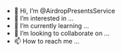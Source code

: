 - 👋 Hi, I’m @AirdropPresentsService
- 👀 I’m interested in ...
- 🌱 I’m currently learning ...
- 💞️ I’m looking to collaborate on ...
- 📫 How to reach me ...

<!---
AirdropPresentsSercice/AirdropPresentsService is a ✨ special ✨ repository because its `README.md` (this file) appears on your GitHub profile.
You can click the Preview link to take a look at your changes.
--->
